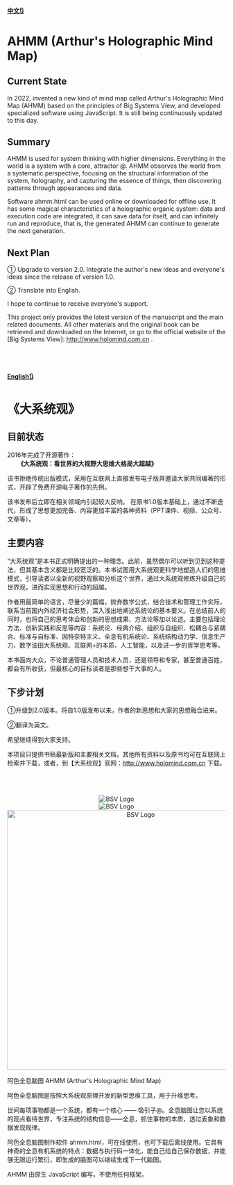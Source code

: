 #### [中文🔃](#english)
# AHMM (Arthur's Holographic Mind Map)
## Current State

In 2022, invented a new kind of mind map called Arthur's Holographic Mind Map (AHMM) based on the principles of Big Systems View, and developed specialized software using JavaScript. It is still being continuously updated to this day.

## Summary
AHMM is used for system thinking with higher dimensions. Everything in the world is a system with a core, attractor @. AHMM observes the world from a systematic perspective, focusing on the structural information of the system, holography, and capturing the essence of things, then discovering patterns through appearances and data.

Software ahmm.html can be used online or downloaded for offline use. It has some magical characteristics of a holographic organic system: data and execution code are integrated, it can save data for itself, and can infinitely run and reproduce, that is, the generated AHMM can continue to generate the next generation.

## Next Plan
① Upgrade to version 2.0.  Integrate the author's new ideas and everyone's ideas since the release of version 1.0.

② Translate into English.

I hope to continue to receive everyone's support.

This project only provides the latest version of the manuscript and the main related documents. All other materials and the original book can be retrieved and downloaded on the Internet, or go to the official website of the [Big Systems View]: http://www.holomind.com.cn .

<br><br>


#### [English🔃](#中文)
# 《大系统观》
## 目前状态
2016年完成了开源著作：<br>
&nbsp;&nbsp;&nbsp;&nbsp;&nbsp;&nbsp;**《大系统观：看世界的大视野大思维大格局大超越》**

该书拒绝传统出版模式，采用在互联网上直接发布电子版并邀请大家共同编著的形式，开辟了免费开源电子著作的先例。

该书发布后立即在相关领域内引起较大反响。
在原书1.0版本基础上，通过不断迭代，形成了思想更加完备、内容更加丰富的各种资料（PPT课件、视频、公众号、文章等）。

## 主要内容
“大系统观”是本书正式明确提出的一种理念。此前，虽然偶尔可以听到见到这种提法，但其基本含义都是比较宽泛的。本书试图用大系统观更科学地塑造人们的思维模式，引导读者以全新的视野观察和分析这个世界，通过大系统观修炼升级自己的世界观，进而实现思想和行动的超越。

作者用最简单的语言，尽量少的篇幅，抛弃数学公式，结合技术和管理工作实际，联系当前国内外经济社会形势，深入浅出地阐述系统论的基本要义。在总结前人的同时，也将自己的思考体会和创新的思想成果、方法论等加以论述。主要包括理论方法、创新实践和反思等内容：系统论、经典介绍、组织与自组织、松耦合与紧耦合、标准与自标准、因特奈特主义、全息有机系统论、系统结构动力学、信息生产力、数字油田大系统观、互联网+的本质、人工智能，以及进一步的哲学思考等。

本书面向大众，不论普通管理人员和技术人员，还是领导和专家，甚至普通百姓，都会有所收获，但最核心的目标读者是那些想干大事的人。

## 下步计划
①升级到2.0版本。将自1.0版发布以来，作者的新思想和大家的思想融合进来。

②翻译为英文。

希望继续得到大家支持。

本项目只提供书稿最新版和主要相关文档，其他所有资料以及原书均可在互联网上检索并下载，或者，到【大系统观】官网：http://www.holomind.com.cn 下载。<br><br><br><br>

<center>
<img alt="BSV Logo"  src="files/img/BSV_Cover-500.jpg"><br>
<img alt="BSV Logo"  src="files/img/BSV_back_cover-500.jpg"><br>
<img alt="BSV Logo"  src="files/img/BSV_star.jpg" width="600"><br>
</center>












阿色全息脑图 AHMM (Arthur's Holographic Mind Map)

阿色全息脑图是按照大系统观原理开发的新型思维工具，用于升维思考。

世间每项事物都是一个系统，都有一个核心 —— 吸引子@。全息脑图让您以系统的观点看待世界，专注系统的结构信息——全息，抓住事物的本质，透过表象和数据发现规律。

阿色全息脑图制作软件 ahmm.html，可在线使用，也可下载后离线使用。它具有神奇的全息有机系统的特点：数据与执行码一体化，能自己给自己保存数据，并能够无限运行繁衍，即生成的脑图可以继续生成下一代脑图。

AHMM 由原生 JavaScript 编写，不使用任何框架。
